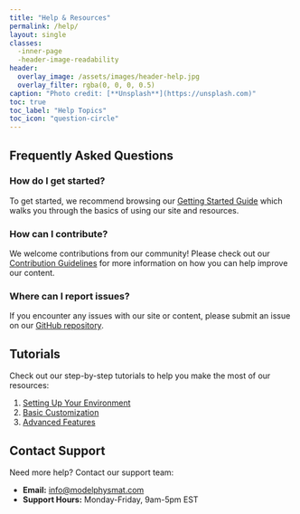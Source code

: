 ```yaml
---
title: "Help & Resources"
permalink: /help/
layout: single
classes:
  -inner-page
  -header-image-readability
header:
  overlay_image: /assets/images/header-help.jpg
  overlay_filter: rgba(0, 0, 0, 0.5)
caption: "Photo credit: [**Unsplash**](https://unsplash.com)"
toc: true
toc_label: "Help Topics"
toc_icon: "question-circle"
---
```



## Frequently Asked Questions

### How do I get started?

To get started, we recommend browsing our [Getting Started Guide](/getting-started/) which walks you through the basics of using our site and resources.

### How can I contribute?

We welcome contributions from our community! Please check out our [Contribution Guidelines](/contribute/) for more information on how you can help improve our content.

### Where can I report issues?

If you encounter any issues with our site or content, please submit an issue on our [GitHub repository](https://github.com/yourusername/yourrepo/issues).

## Tutorials

Check out our step-by-step tutorials to help you make the most of our resources:

1. [Setting Up Your Environment](/tutorials/setup/)
2. [Basic Customization](/tutorials/customization/)
3. [Advanced Features](/tutorials/advanced/)

## Contact Support

Need more help? Contact our support team:

- **Email:** info@modelphysmat.com
- **Support Hours:** Monday-Friday, 9am-5pm EST

